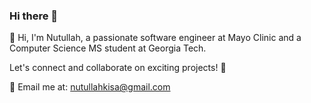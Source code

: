 ### Hi there 👋

👋 Hi, I'm Nutullah, a passionate software engineer at Mayo Clinic and a Computer Science MS student at Georgia Tech.

Let's connect and collaborate on exciting projects! 🚀

📧 Email me at: nutullahkisa@gmail.com


